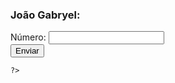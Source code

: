 ### João Gabryel:
<!DOCTYPE html>
<html lang="en">

<head>
    <meta charset="UTF-8">
    <meta name="viewport" content="width=device-width, initial-scale=1.0">
    <title>Document</title>
    <link href="https://cdn.jsdelivr.net/npm/bootstrap@5.3.1/dist/css/bootstrap.min.css" rel="stylesheet" integrity="sha384-4bw+/aepP/YC94hEpVNVgiZdgIC5+VKNBQNGCHeKRQN+PtmoHDEXuppvnDJzQIu9" crossorigin="anonymous">
</head>

<body>
    <script src="https://cdn.jsdelivr.net/npm/bootstrap@5.3.1/dist/js/bootstrap.bundle.min.js" integrity="sha384-HwwvtgBNo3bZJJLYd8oVXjrBZt8cqVSpeBNS5n7C8IVInixGAoxmnlMuBnhbgrkm" crossorigin="anonymous"></script>
    <div class="container">
        <form method="POST">
            <div class="mb-3">
                <label for="mes" class="form-label">Número:</label>
                <input type="number" class="form-control" id="mes" name="mes">
            </div>
            <button type="submit" class="btn btn-primary">Enviar</button>
        </form>
    </div>
    <?php
    if(isset($_POST["mes"])){    
    $mes = $_POST["mes"];
    switch ($_POST["mes"]) {
        case 1:
            echo "Janeiro";
            break;
        case 2:
            echo "Fevereiro";
            break;
        case 3:
            echo "Março";
            break;
        case 4:
            echo "Abrils";
            break;
        case 5:
            echo "Maio";
            break;
        case 6:
            echo "Junho";
            break;
        case 7:
            echo "Julho";
            break;
        case 8:
            echo "Agosto";
            break;
        case 9:
            echo "Setembro";
            break;
        case 10:
            echo "Outubro";
            break;
        case 11:
            echo "Novembro";
            break;
        case 12:
            echo "Dezembro";
            break;
        default:
            echo "O número digitado não corresponde a nenhum mês.";
            break;
    }
}






    ?>
</body>